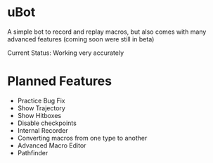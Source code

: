 # uBot

A simple bot to record and replay macros, but also comes with many advanced features (coming soon were still in beta)

Current Status: Working very accurately

# Planned Features

- Practice Bug Fix
- Show Trajectory
- Show Hitboxes
- Disable checkpoints
- Internal Recorder
- Converting macros from one type to another
- Advanced Macro Editor
- Pathfinder